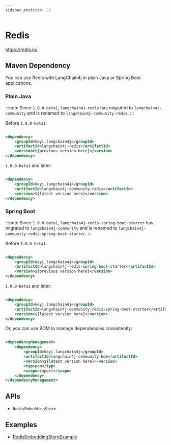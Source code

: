 ```yaml
---
sidebar_position: 22
---
```


# Redis

https://redis.io/


## Maven Dependency

You can use Redis with LangChain4j in plain Java or Spring Boot applications.

### Plain Java

:::note
Since `1.0.0-beta1`, `langchain4j-redis` has migrated to `langchain4j-community` and is renamed to
`langchain4j-community-redis`.
:::

Before `1.0.0-beta1`:

```xml

<dependency>
    <groupId>keyi.langchain4j</groupId>
    <artifactId>langchain4j-redis</artifactId>
    <version>${previous version here}</version>
</dependency>
```

`1.0.0-beta1` and later:

```xml

<dependency>
    <groupId>keyi.langchain4j</groupId>
    <artifactId>langchain4j-community-redis</artifactId>
    <version>${latest version here}</version>
</dependency>
```

### Spring Boot

:::note
Since `1.0.0-beta1`, `langchain4j-redis-spring-boot-starter` has migrated to `langchain4j-community` and is renamed
to `langchain4j-community-redis-spring-boot-starter`.
:::

Before `1.0.0-beta1`:

```xml

<dependency>
    <groupId>keyi.langchain4j</groupId>
    <artifactId>langchain4j-redis-spring-boot-starter</artifactId>
    <version>${previous version here}</version>
</dependency>
```

`1.0.0-beta1` and later:

```xml

<dependency>
    <groupId>keyi.langchain4j</groupId>
    <artifactId>langchain4j-community-redis-spring-boot-starter</artifactId>
    <version>${latest version here}</version>
</dependency>
```

Or, you can use BOM to manage dependencies consistently:

```xml

<dependencyManagement>
    <dependency>
        <groupId>keyi.langchain4j</groupId>
        <artifactId>langchain4j-community-bom</artifactId>
        <version>${latest version here}</version>
        <typ>pom</typ>
        <scope>import</scope>
    </dependency>
</dependencyManagement>
```


## APIs

- `RedisEmbeddingStore`


## Examples

- [RedisEmbeddingStoreExample](https://github.com/langchain4j/langchain4j-examples/blob/main/redis-example/src/main/java/RedisEmbeddingStoreExample.java)
